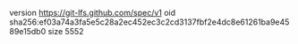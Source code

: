 version https://git-lfs.github.com/spec/v1
oid sha256:ef03a74a3fa5e5c28a2ec452ec3c2cd3137fbf2e4dc8e61261ba9e4589e15db0
size 5552
